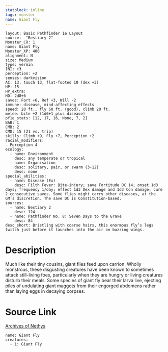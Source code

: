 ```yaml
---
statblock: inline
tags: monster
name: Giant Fly
---
```

```statblock
layout: Basic Pathfinder 1e Layout
source:  "Bestiary 2"
Monster_CR: 1
name: Giant Fly
Monster_XP: 400
alignment: N
size: Medium
type: vermin
INI: +3
perception: +2
senses: darkvision
AC: 13, touch 13, flat-footed 10 (dex +3)
HP: 15
HP_extra: 
HD: 2d8+6
saves: Fort +6, Ref +3, Will -2
immune: disease, mind-affecting effects
speed: 20 ft., fly 60 ft. (good), climb 20 ft.
melee: bite +2 (1d6+1 plus disease)
pf1e_stats: [12, 17, 16, None, 7, 2]
BAB: 1
CMB: 2
CMD: 15 (21 vs. trip)
skills: Climb +9, Fly +7, Perception +2
racial_modifiers:
- Perception 4
ecology:
  - name: Environment
    desc: any temperate or tropical
  - name: Organisation
    desc: solitary, pair, or swarm (3-12)
    desc: none
special_abilities:
  - name: Disease (Ex)
    desc: Filth Fever: Bite-injury; save Fortitude DC 14; onset 1d3 days; frequency 1/day; effect 1d3 Dex damage and 1d3 Con damage; cure 2 consecutive saves. Some flies might carry other diseases, at the GM’s discretion. The save DC is Constitution-based.
sources:
  - name: Bestiary 2
    desc: 124
  - name: Pathfinder No. 8: Seven Days to the Grave
    desc: 84
desc_short: Bristling with coarse hairs, this enormous fly’s legs twitch just before it launches into the air on buzzing wings.
```
# Description
Much like their tiny cousins, giant flies feed upon carrion. Wholly monstrous, these disgusting creatures have been known to sometimes attack still-living foes, particularly when they are hungry or living creatures disturb their meals. Some species of giant fly bear their larva live, ejecting piles of undulating giant maggots from their engorged abdomens rather than laying eggs in decaying corpses.
# Source Link
[Archives of Nethys](https://aonprd.com/MonsterDisplay.aspx?ItemName=Giant%20Fly)
```encounter-table
name: Giant Fly
creatures:
  - 1: Giant Fly
```
